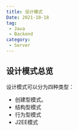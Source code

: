 ```yaml
---
title: 设计模式
Date: 2021-10-18
tag:
 - Java
 - Backend
category:
 - Server
---
```


## 设计模式总览

设计模式可以分为四种类型：
- 创建型模式。
- 结构型模式
- 行为型模式
- J2EE模式
